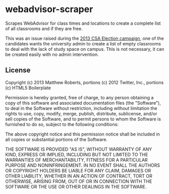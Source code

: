 webadvisor-scraper
==================

Scrapes WebAdvisor for class times and locations to create a complete list of all classrooms and if they are free.

This was an issue raised during the [2013 CSA Election campaign](http://www.csaonline.ca), one of the candidates wants the university admin to create a list of empty classrooms to deal with the lack of study space on campus. This is not necessary, it can be created easily with no admin intervention.


## License
Copyright (c) 2013 Matthew Roberts, portions (c) 2012 Twitter, Inc., portions (c) HTML5 Boilerplate

Permission is hereby granted, free of charge, to any person obtaining a copy of this software and associated documentation files (the "Software"), to deal in the Software without restriction, including without limitation the rights to use, copy, modify, merge, publish, distribute, sublicense, and/or sell copies of the Software, and to permit persons to whom the Software is furnished to do so, subject to the following conditions:

The above copyright notice and this permission notice shall be included in all copies or substantial portions of the Software.

THE SOFTWARE IS PROVIDED "AS IS", WITHOUT WARRANTY OF ANY KIND, EXPRESS OR IMPLIED, INCLUDING BUT NOT LIMITED TO THE WARRANTIES OF MERCHANTABILITY, FITNESS FOR A PARTICULAR PURPOSE AND NONINFRINGEMENT. IN NO EVENT SHALL THE AUTHORS OR COPYRIGHT HOLDERS BE LIABLE FOR ANY CLAIM, DAMAGES OR OTHER LIABILITY, WHETHER IN AN ACTION OF CONTRACT, TORT OR OTHERWISE, ARISING FROM, OUT OF OR IN CONNECTION WITH THE SOFTWARE OR THE USE OR OTHER DEALINGS IN THE SOFTWARE.